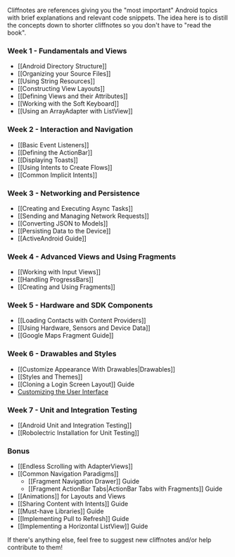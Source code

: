 Cliffnotes are references giving you the "most important" Android topics with brief explanations and relevant code snippets. The idea here is to distill the concepts down to shorter cliffnotes so you don't have to "read the book".

### Week 1 - Fundamentals and Views

* [[Android Directory Structure]]
* [[Organizing your Source Files]]
* [[Using String Resources]]
* [[Constructing View Layouts]]
* [[Defining Views and their Attributes]] 
* [[Working with the Soft Keyboard]]
* [[Using an ArrayAdapter with ListView]]

### Week 2 - Interaction and Navigation

* [[Basic Event Listeners]]
* [[Defining the ActionBar]]
* [[Displaying Toasts]]
* [[Using Intents to Create Flows]]
* [[Common Implicit Intents]]

### Week 3 - Networking and Persistence

* [[Creating and Executing Async Tasks]]
* [[Sending and Managing Network Requests]]
* [[Converting JSON to Models]]
* [[Persisting Data to the Device]]
* [[ActiveAndroid Guide]]

### Week 4 - Advanced Views and Using Fragments

* [[Working with Input Views]]
* [[Handling ProgressBars]]
* [[Creating and Using Fragments]]

### Week 5 - Hardware and SDK Components

* [[Loading Contacts with Content Providers]]
* [[Using Hardware, Sensors and Device Data]]
* [[Google Maps Fragment Guide]]

### Week 6 - Drawables and Styles

* [[Customize Appearance With Drawables|Drawables]]
* [[Styles and Themes]]
* [[Cloning a Login Screen Layout]] Guide
* [Customizing the User Interface](https://gist.github.com/nesquena/6c567083aec13d868017)

### Week 7 - Unit and Integration Testing

* [[Android Unit and Integration Testing]]
* [[Robolectric Installation for Unit Testing]]

### Bonus

* [[Endless Scrolling with AdapterViews]]
* [[Common Navigation Paradigms]]
  * [[Fragment Navigation Drawer]] Guide
  * [[Fragment ActionBar Tabs|ActionBar Tabs with Fragments]] Guide
* [[Animations]] for Layouts and Views
* [[Sharing Content with Intents]] Guide
* [[Must-have Libraries]] Guide
* [[Implementing Pull to Refresh]] Guide
* [[Implementing a Horizontal ListView]] Guide
 
If there's anything else, feel free to suggest new cliffnotes and/or help contribute to them!